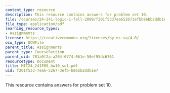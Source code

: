 ```yaml
---
content_type: resource
description: This resource contains answers for problem set 10.
file: /courses/24-241-logic-i-fall-2009/f201f5337ea652673efbb86bb2ddb1e7_MIT24_241F09_hw10_sol.pdf
file_type: application/pdf
learning_resource_types:
- Assignments
license: https://creativecommons.org/licenses/by-nc-sa/4.0/
ocw_type: OCWFile
parent_title: Assignments
parent_type: CourseSection
parent_uid: 781a9f2a-a204-6774-061e-50ef95dc6761
resourcetype: Document
title: MIT24_241F09_hw10_sol.pdf
uid: f201f533-7ea6-5267-3efb-b86bb2ddb1e7
---
```

This resource contains answers for problem set 10.